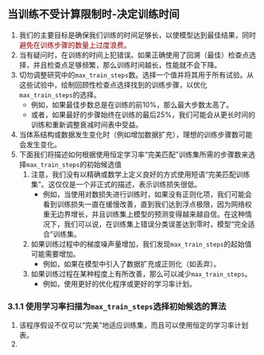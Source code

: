 ## 当训练不受计算限制时-决定训练时间

1. 我们的主要目标是确保我们训练的时间足够长，以使模型达到最佳结果，同时<font color=darkred>避免在训练步骤的数量上过度浪费</font>。
2. 当有疑问时，在训练的时间上犯错误。如果正确使用了回溯（最佳）检查点选择，并且检查点足够频繁，那么训练时间越长，性能就不会下降。
3. 切勿调整研究中的`max_train_steps`数。选择一个值并将其用于所有试验。从这些试验中，绘制回顾性检查点选择找到的训练步骤，以优化`max_train_steps`的选择。
   - 例如，如果最佳步数总是在训练的前10%，那么最大步数太高了。
   - 或者，如果最好的步骤始终在训练的最后25%，我们可能会从更长时间的训练和重新调整衰减时间表中受益。
4. 当体系结构或数据发生变化时（例如增加数据扩充），理想的训练步骤数可能会发生变化。
5. 下面我们将描述如何根据使用恒定学习率“完美匹配”训练集所需的步骤数来选择`max_train_steps`的初始候选值
    1. 注意，我们没有以精确或数学上定义良好的方式使用短语“完美匹配训练集”。这仅仅是一个非正式的描述，表示训练损失很低。
        - 例如，当使用对数损失进行训练时，如果没有正则化项，我们可能会看到训练损失一直在缓慢改善，直到我们达到浮点极限，因为网络权重无边界增长，并且训练集上模型的预测变得越来越自信。在这种情况下，我们可以说，在训练集上错误分类误差达到零时，模型“完全适合”训练集。
    2. 如果训练过程中的梯度噪声量增加，我们发现`max_train_steps`的起始值可能需要增加。
        - 例如，如果在模型中引入了数据扩充或正则化（如丢弃）。
    3. 如果训练过程在某种程度上有所改善，那么可以减少`max_train_steps`。
        - 例如，使用更好的优化程序或更好的学习率计划。

### 3.1.1 使用学习率扫描为`max_train_steps`选择初始候选的算法

1. 该程序假设不仅可以“完美”地适应训练集，而且可以使用恒定的学习率计划表。
2. 